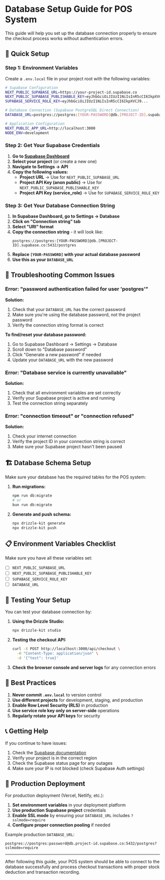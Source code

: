 # Database Setup Guide for POS System

This guide will help you set up the database connection properly to ensure the checkout process works without authentication errors.

## 🚀 Quick Setup

### Step 1: Environment Variables

Create a `.env.local` file in your project root with the following variables:

```bash
# Supabase Configuration
NEXT_PUBLIC_SUPABASE_URL=https://your-project-id.supabase.co
NEXT_PUBLIC_SUPABASE_PUBLISHABLE_KEY=eyJhbGciOiJIUzI1NiIsInR5cCI6IkpXVCJ9...
SUPABASE_SERVICE_ROLE_KEY=eyJhbGciOiJIUzI1NiIsInR5cCI6IkpXVCJ9...

# Database Connection (Supabase PostgreSQL Direct Connection)
DATABASE_URL=postgres://postgres:[YOUR-PASSWORD]@db.[PROJECT-ID].supabase.co:5432/postgres

# Application Configuration
NEXT_PUBLIC_APP_URL=http://localhost:3000
NODE_ENV=development
```

### Step 2: Get Your Supabase Credentials

1. **Go to [Supabase Dashboard](https://app.supabase.com/)**
2. **Select your project** (or create a new one)
3. **Navigate to Settings → API**
4. **Copy the following values:**
   - **Project URL** → Use for `NEXT_PUBLIC_SUPABASE_URL`
   - **Project API Key (anon public)** → Use for `NEXT_PUBLIC_SUPABASE_PUBLISHABLE_KEY`
   - **Project API Key (service_role)** → Use for `SUPABASE_SERVICE_ROLE_KEY`

### Step 3: Get Your Database Connection String

1. **In Supabase Dashboard, go to Settings → Database**
2. **Click on "Connection string" tab**
3. **Select "URI" format**
4. **Copy the connection string** - it will look like:
   ```
   postgres://postgres:[YOUR-PASSWORD]@db.[PROJECT-ID].supabase.co:5432/postgres
   ```
5. **Replace `[YOUR-PASSWORD]` with your actual database password**
6. **Use this as your `DATABASE_URL`**

## 🔧 Troubleshooting Common Issues

### Error: "password authentication failed for user 'postgres'"

**Solution:**

1. Check that your `DATABASE_URL` has the correct password
2. Make sure you're using the database password, not the project password
3. Verify the connection string format is correct

**To find/reset your database password:**

1. Go to Supabase Dashboard → Settings → Database
2. Scroll down to "Database password"
3. Click "Generate a new password" if needed
4. Update your `DATABASE_URL` with the new password

### Error: "Database service is currently unavailable"

**Solution:**

1. Check that all environment variables are set correctly
2. Verify your Supabase project is active and running
3. Test the connection string separately

### Error: "connection timeout" or "connection refused"

**Solution:**

1. Check your internet connection
2. Verify the project ID in your connection string is correct
3. Make sure your Supabase project hasn't been paused

## 🏗️ Database Schema Setup

Make sure your database has the required tables for the POS system:

1. **Run migrations:**

   ```bash
   npm run db:migrate
   # or
   bun run db:migrate
   ```

2. **Generate and push schema:**
   ```bash
   npx drizzle-kit generate
   npx drizzle-kit push
   ```

## 📋 Environment Variables Checklist

Make sure you have all these variables set:

- [ ] `NEXT_PUBLIC_SUPABASE_URL`
- [ ] `NEXT_PUBLIC_SUPABASE_PUBLISHABLE_KEY`
- [ ] `SUPABASE_SERVICE_ROLE_KEY`
- [ ] `DATABASE_URL`

## 🧪 Testing Your Setup

You can test your database connection by:

1. **Using the Drizzle Studio:**

   ```bash
   npx drizzle-kit studio
   ```

2. **Testing the checkout API:**

   ```bash
   curl -X POST http://localhost:3000/api/checkout \
     -H "Content-Type: application/json" \
     -d '{"test": true}'
   ```

3. **Check the browser console and server logs** for any connection errors

## 🌟 Best Practices

1. **Never commit `.env.local`** to version control
2. **Use different projects** for development, staging, and production
3. **Enable Row Level Security (RLS)** in production
4. **Use service role key only on server-side** operations
5. **Regularly rotate your API keys** for security

## 📞 Getting Help

If you continue to have issues:

1. Check the [Supabase documentation](https://supabase.com/docs)
2. Verify your project is in the correct region
3. Check the Supabase status page for any outages
4. Make sure your IP is not blocked (check Supabase Auth settings)

## 🔄 Production Deployment

For production deployment (Vercel, Netlify, etc.):

1. **Set environment variables** in your deployment platform
2. **Use production Supabase project** credentials
3. **Enable SSL mode** by ensuring your `DATABASE_URL` includes `?sslmode=require`
4. **Configure proper connection pooling** if needed

Example production `DATABASE_URL`:

```
postgres://postgres:password@db.project-id.supabase.co:5432/postgres?sslmode=require
```

---

After following this guide, your POS system should be able to connect to the database successfully and process checkout transactions with proper stock deduction and transaction recording.

